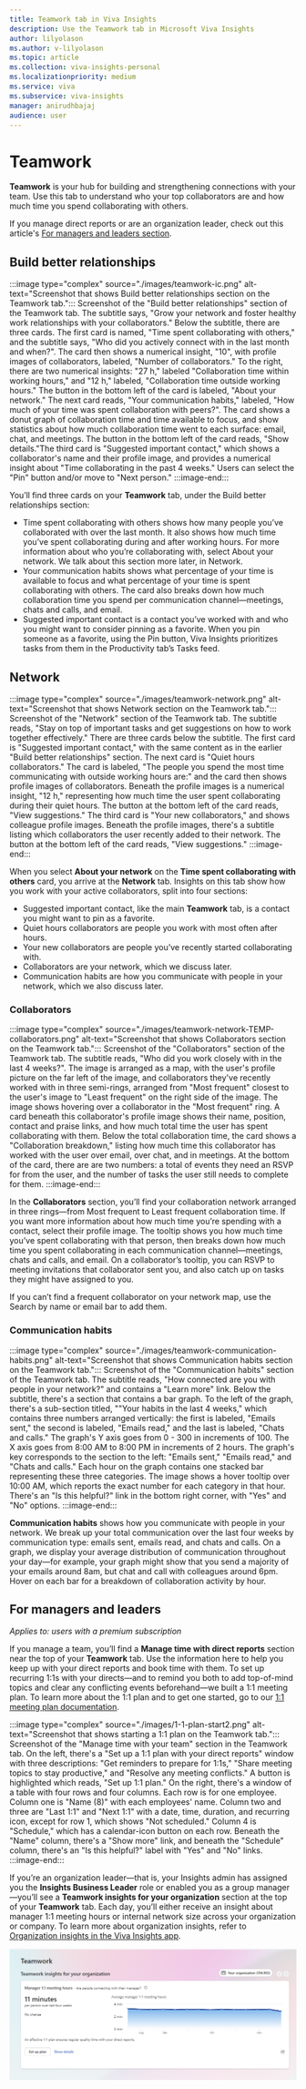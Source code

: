 ```yaml
---
title: Teamwork tab in Viva Insights
description: Use the Teamwork tab in Microsoft Viva Insights
author: lilyolason
ms.author: v-lilyolason
ms.topic: article
ms.collection: viva-insights-personal
ms.localizationpriority: medium 
ms.service: viva
ms.subservice: viva-insights
manager: anirudhbajaj
audience: user
---
```

# Teamwork

**Teamwork** is your hub for building and strengthening connections with your team. Use this tab to understand who your top collaborators are and how much time you spend collaborating with others.

If you manage direct reports or are an organization leader, check out this article's [For managers and leaders section](#for-managers-and-leaders).

## Build better relationships

:::image type="complex" source="./images/teamwork-ic.png" alt-text="Screenshot that shows Build better relationships section on the Teamwork tab.":::
   Screenshot of the "Build better relationships" section of the Teamwork tab. The subtitle says, "Grow your network and foster healthy work relationships with your collaborators." Below the subtitle, there are three cards. The first card is named, "Time spent collaborating with others," and the subtitle says, "Who did you actively connect with in the last month and when?". The card then shows a numerical insight, "10", with profile images of collaborators, labeled, "Number of collaborators." To the right, there are two numerical insights: "27 h," labeled "Collaboration time within working hours," and "12 h," labeled, "Collaboration time outside working hours." The button in the bottom left of the card is labeled, "About your network." The next card reads, "Your communication habits," labeled, "How much of your time was spent collaboration with peers?". The card shows a donut graph of collaboration time and time available to focus, and show statistics about how much collaboration time went to each surface: email, chat, and meetings. The button in the bottom left of the card reads, "Show details."The third card is "Suggested important contact," which shows a collaborator's name and their profile image, and provides a numerical insight about "Time collaborating in the past 4 weeks." Users can select the "Pin" button and/or move to "Next person."
:::image-end:::


You’ll find three cards on your **Teamwork** tab, under the Build better relationships section:

* Time spent collaborating with others shows how many people you’ve collaborated with over the last month. It also shows how much time you’ve spent collaborating during and after working hours. For more information about who you’re collaborating with, select About your network. We talk about this section more later, in Network.
* Your communication habits shows what percentage of your time is available to focus and what percentage of your time is spent collaborating with others. The card also breaks down how much collaboration time you spend per communication channel—meetings, chats and calls, and email.
* Suggested important contact is a contact you’ve worked with and who you might want to consider pinning as a favorite. When you pin someone as a favorite, using the Pin button, Viva Insights prioritizes tasks from them in the Productivity tab’s Tasks feed.
 
## Network

:::image type="complex" source="./images/teamwork-network.png" alt-text="Screenshot that shows Network section on the Teamwork tab.":::
   Screenshot of the "Network" section of the Teamwork tab. The subtitle reads, "Stay on top of important tasks and get suggestions on how to work together effectively." There are three cards below the subtitle. The first card is "Suggested important contact," with the same content as in the earlier "Build better relationships" section. The next card is "Quiet hours collaborators." The card is labeled, "The people you spend the most time communicating with outside working hours are:" and the card then shows profile images of collaborators. Beneath the profile images is a numerical insight, "12 h," representing how much time the user spent collaborating during their quiet hours. The button at the bottom left of the card reads, "View suggestions." The third card is "Your new collaborators," and shows colleague profile images. Beneath the profile images, there's a subtitle listing which collaborators the user recently added to their network. The button at the bottom left of the card reads, "View suggestions."
:::image-end:::


When you select **About your network** on the **Time spent collaborating with others** card, you arrive at the **Network** tab. Insights on this tab show how you work with your active collaborators, split into four sections:

* Suggested important contact, like the main **Teamwork** tab, is a contact you might want to pin as a favorite. 
* Quiet hours collaborators are people you work with most often after hours.
* Your new collaborators are people you’ve recently started collaborating with.
* Collaborators are your network, which we discuss later.
* Communication habits are how you communicate with people in your network, which we also discuss later.

### Collaborators

:::image type="complex" source="./images/teamwork-network-TEMP-collaborators.png" alt-text="Screenshot that shows Collaborators section on the Teamwork tab.":::
   Screenshot of the "Collaborators" section of the Teamwork tab. The subtitle reads, "Who did you work closely with in the last 4 weeks?". The image is arranged as a map, with the user's profile picture on the far left of the image, and collaborators they've recently worked with in three semi-rings, arranged from "Most frequent" closest to the user's image to "Least frequent" on the right side of the image. The image shows hovering over a collaborator in the "Most frequent" ring. A card beneath this collaborator's profile image shows their name, position, contact and praise links, and how much total time the user has spent collaborating with them. Below the total collaboration time, the card shows a "Collaboration breakdown," listing how much time this collaborator has worked with the user over email, over chat, and in meetings. At the bottom of the card, there are are two numbers: a total of events they need an RSVP for from the user, and the number of tasks the user still needs to complete for them.
:::image-end:::

In the **Collaborators** section, you’ll find your collaboration network arranged in three rings—from Most frequent to Least frequent collaboration time. If you want more information about how much time you’re spending with a contact, select their profile image. The tooltip shows you how much time you’ve spent collaborating with that person, then breaks down how much time you spent collaborating in each communication channel—meetings, chats and calls, and email. On a collaborator’s tooltip, you can RSVP to meeting invitations that collaborator sent you, and also catch up on tasks they might have assigned to you.

If you can’t find a frequent collaborator on your network map, use the Search by name or email bar to add them.
 
### Communication habits

:::image type="complex" source="./images/teamwork-communication-habits.png" alt-text="Screenshot that shows Communication habits section on the Teamwork tab.":::
   Screenshot of the "Communication habits" section of the Teamwork tab. The subtitle reads, "How connected are you with people in your network?" and contains a "Learn more" link. Below the subtitle, there's a section that contains a bar graph. To the left of the graph, there's a sub-section titled, ""Your habits in the last 4 weeks," which contains three numbers arranged vertically: the first is labeled, "Emails sent," the second is labeled, "Emails read," and the last is labeled, "Chats and calls." The graph's Y axis goes from 0 - 300 in increments of 100. The X axis goes from 8:00 AM to 8:00 PM in increments of 2 hours. The graph's key corresponds to the section to the left: "Emails sent," "Emails read," and "Chats and calls." Each hour on the graph contains one stacked bar representing these three categories. The image shows a hover tooltip over 10:00 AM, which reports the exact number for each category in that hour. There's an "Is this helpful?" link in the bottom right corner, with "Yes" and "No" options.
:::image-end:::

**Communication habits** shows how you communicate with people in your network. We break up your total communication over the last four weeks by communication type: emails sent, emails read, and chats and calls. On a graph, we display your average distribution of communication throughout your day—for example, your graph might show that you send a majority of your emails around 8am, but chat and call with colleagues around 6pm. Hover on each bar for a breakdown of collaboration activity by hour.

## For managers and leaders

*Applies to: users with a premium subscription*

If you manage a team, you’ll find a **Manage time with direct reports** section near the top of your **Teamwork** tab. Use the information here to help you keep up with your direct reports and book time with them. To set up recurring 1:1s with your directs—and to remind you both to add top-of-mind topics and clear any conflicting events beforehand—we built a 1:1 meeting plan. To learn more about the 1:1 plan and to get one started, go to our [1:1 meeting plan documentation](1-1-plan.md).

:::image type="complex" source="./images/1-1-plan-start2.png" alt-text="Screenshot that shows starting a 1:1 plan on the Teamwork tab.":::
   Screenshot of the "Manage time with your team" section in the Teamwork tab. On the left, there's a "Set up a 1:1 plan with your direct reports" window with three descriptions: "Get reminders to prepare for 1:1s," "Share meeting topics to stay productive," and "Resolve any meeting conflicts." A button is highlighted which reads, "Set up 1:1 plan." On the right, there's a window of a table with four rows and four columns. Each row is for one employee. Column one is "Name (8)" with each employees' name. Column two and three are "Last 1:1" and "Next 1:1" with a date, time, duration, and recurring icon, except for row 1, which shows "Not scheduled." Column 4 is "Schedule," which has a calendar-icon button on each row. Beneath the "Name" column, there's a "Show more" link, and beneath the "Schedule" column, there's an "Is this helpful?" label with "Yes" and "No" links.
:::image-end:::

If you’re an organization leader—that is, your Insights admin has assigned you the **Insights Business Leader** role or enabled you as a group manager—you’ll see a **Teamwork insights for your organization** section at the top of your **Teamwork** tab. Each day, you’ll either receive an insight about manager 1:1 meeting hours or internal network size across your organization or company. To learn more about organization insights, refer to [Organization insights in the Viva Insights app](../../org-team-insights/org-insights.md).

![Screenshot that shows Teamwork insights for your organization section on the Teamwork tab.](./Images/teamwork-org-insights.png)